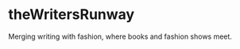 # theWritersRunway
Merging writing with fashion, where books and fashion shows meet.




<!-- 
  dotnet ef migrations add InitialCreate
  dotnet ef database update
 -->